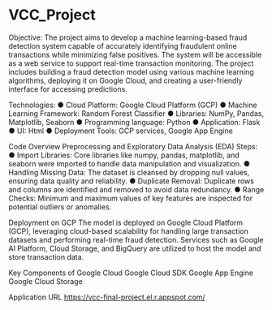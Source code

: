 # VCC_Project
Objective: 
The project aims to develop a machine learning-based fraud detection system capable of accurately identifying fraudulent online transactions while minimizing false positives. The system will be accessible as a web service to support real-time transaction monitoring. The project includes building a fraud detection model using various machine learning algorithms, deploying it on Google Cloud, and creating a user-friendly interface for accessing predictions.

Technologies:
●	Cloud Platform: Google Cloud Platform (GCP)
●	Machine Learning Framework: Random Forest Classifier
●	Libraries: NumPy, Pandas, Matplotlib, Seaborn
●	Programming language: Python
●	Application: Flask
●	UI: Html
●	Deployment Tools: GCP services, Google App Engine

Code Overview
Preprocessing and Exploratory Data Analysis (EDA)
Steps:
●	Import Libraries: Core libraries like numpy, pandas, matplotlib, and seaborn were imported to handle data manipulation and visualization.
●	Handling Missing Data: The dataset is cleansed by dropping null values, ensuring data quality and reliability.
●	Duplicate Removal: Duplicate rows and columns are identified and removed to avoid data redundancy.
●	Range Checks: Minimum and maximum values of key features are inspected for potential outliers or anomalies.

Deployment on GCP
The model is deployed on Google Cloud Platform (GCP), leveraging cloud-based scalability for handling large transaction datasets and performing real-time fraud detection. Services such as Google AI Platform, Cloud Storage, and BigQuery are utilized to host the model and store transaction data.

Key Components of Google Cloud
Google Cloud SDK
Google App Engine
Google Cloud Storage

Application URL
https://vcc-final-project.el.r.appspot.com/
